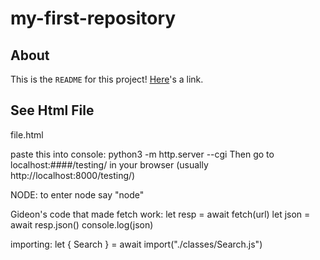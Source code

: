 # my-first-repository

## About
This is the `README` for this project! [Here](https://google.com)'s a link.

## See Html File
file.html

paste this into console:
python3 -m http.server --cgi
Then go to localhost:####/testing/ in your browser (usually http://localhost:8000/testing/)

NODE:
to enter node say "node"

Gideon's code that made fetch work:
let resp = await fetch(url)
let json = await resp.json()
console.log(json)

importing:
let { Search } = await import("./classes/Search.js")